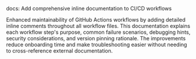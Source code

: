 ---
---

docs: Add comprehensive inline documentation to CI/CD workflows

Enhanced maintainability of GitHub Actions workflows by adding detailed inline comments throughout all workflow files. This documentation explains each workflow step's purpose, common failure scenarios, debugging hints, security considerations, and version pinning rationale. The improvements reduce onboarding time and make troubleshooting easier without needing to cross-reference external documentation.
